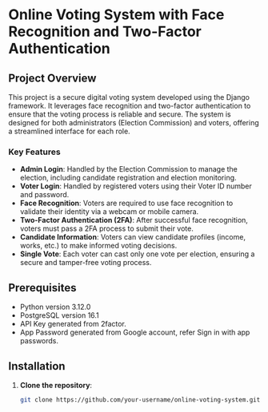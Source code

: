 # Online Voting System with Face Recognition and Two-Factor Authentication

## Project Overview

This project is a secure digital voting system developed using the Django framework. It leverages face recognition and two-factor authentication to ensure that the voting process is reliable and secure. The system is designed for both administrators (Election Commission) and voters, offering a streamlined interface for each role.

### Key Features

- **Admin Login**: Handled by the Election Commission to manage the election, including candidate registration and election monitoring.
- **Voter Login**: Handled by registered voters using their Voter ID number and password.
- **Face Recognition**: Voters are required to use face recognition to validate their identity via a webcam or mobile camera.
- **Two-Factor Authentication (2FA)**: After successful face recognition, voters must pass a 2FA process to submit their vote.
- **Candidate Information**: Voters can view candidate profiles (income, works, etc.) to make informed voting decisions.
- **Single Vote**: Each voter can cast only one vote per election, ensuring a secure and tamper-free voting process.

## Prerequisites

- Python version 3.12.0
- PostgreSQL version 16.1
- API Key generated from 2factor. 
- App Password generated from Google account, refer Sign in with app passwords.

  
## Installation

1. **Clone the repository**:
   ```bash
   git clone https://github.com/your-username/online-voting-system.git
